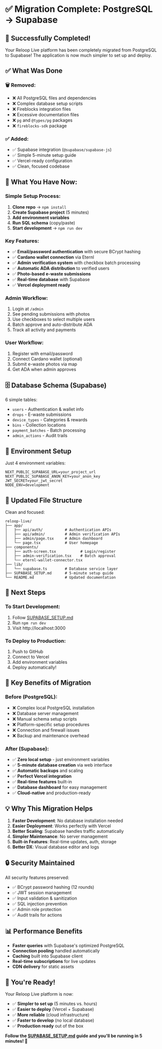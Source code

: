 # ✅ Migration Complete: PostgreSQL → Supabase

## 🎉 Successfully Completed!

Your Reloop Live platform has been completely migrated from PostgreSQL to Supabase! The application is now much simpler to set up and deploy.

## ✅ What Was Done

### 🗑️ **Removed:**

- ❌ All PostgreSQL files and dependencies
- ❌ Complex database setup scripts
- ❌ Fireblocks integration files
- ❌ Excessive documentation files
- ❌ `pg` and `@types/pg` packages
- ❌ `fireblocks-sdk` package

### ✅ **Added:**

- ✅ Supabase integration (`@supabase/supabase-js`)
- ✅ Simple 5-minute setup guide
- ✅ Vercel-ready configuration
- ✅ Clean, focused codebase

## 🚀 **What You Have Now:**

### **Simple Setup Process:**

1. **Clone repo** → `npm install`
2. **Create Supabase project** (5 minutes)
3. **Add environment variables**
4. **Run SQL schema** (copy/paste)
5. **Start development** → `npm run dev`

### **Key Features:**

- ✅ **Email/password authentication** with secure BCrypt hashing
- ✅ **Cardano wallet connection** via Eternl
- ✅ **Admin verification system** with checkbox batch processing
- ✅ **Automatic ADA distribution** to verified users
- ✅ **Photo-based e-waste submissions**
- ✅ **Real-time database** with Supabase
- ✅ **Vercel deployment ready**

### **Admin Workflow:**

1. Login at `/admin`
2. See pending submissions with photos
3. Use checkboxes to select multiple users
4. Batch approve and auto-distribute ADA
5. Track all activity and payments

### **User Workflow:**

1. Register with email/password
2. Connect Cardano wallet (optional)
3. Submit e-waste photos via map
4. Get ADA when admin approves

## 🗄️ **Database Schema (Supabase)**

6 simple tables:

- `users` - Authentication & wallet info
- `drops` - E-waste submissions
- `device_types` - Categories & rewards
- `bins` - Collection locations
- `payment_batches` - Batch processing
- `admin_actions` - Audit trails

## 🔧 **Environment Setup**

Just 4 environment variables:

```env
NEXT_PUBLIC_SUPABASE_URL=your_project_url
NEXT_PUBLIC_SUPABASE_ANON_KEY=your_anon_key
JWT_SECRET=your_jwt_secret
NODE_ENV=development
```

## 📁 **Updated File Structure**

Clean and focused:

```
reloop-live/
├── app/
│   ├── api/auth/          # Authentication APIs
│   ├── api/admin/         # Admin verification APIs
│   ├── admin/page.tsx     # Admin dashboard
│   └── page.tsx           # User homepage
├── components/
│   ├── auth-screen.tsx           # Login/register
│   ├── admin-verification.tsx    # Batch approval
│   └── eternl-wallet-connector.tsx
├── lib/
│   └── supabase.ts        # Database service layer
├── SUPABASE_SETUP.md      # 5-minute setup guide
└── README.md              # Updated documentation
```

## 🚀 **Next Steps**

### **To Start Development:**

1. Follow [SUPABASE_SETUP.md](./SUPABASE_SETUP.md)
2. Run `npm run dev`
3. Visit http://localhost:3000

### **To Deploy to Production:**

1. Push to GitHub
2. Connect to Vercel
3. Add environment variables
4. Deploy automatically!

## 🎯 **Key Benefits of Migration**

### **Before (PostgreSQL):**

- ❌ Complex local PostgreSQL installation
- ❌ Database server management
- ❌ Manual schema setup scripts
- ❌ Platform-specific setup procedures
- ❌ Connection and firewall issues
- ❌ Backup and maintenance overhead

### **After (Supabase):**

- ✅ **Zero local setup** - just environment variables
- ✅ **5-minute database creation** via web interface
- ✅ **Automatic backups** and scaling
- ✅ **Perfect Vercel integration**
- ✅ **Real-time features** built-in
- ✅ **Database dashboard** for easy management
- ✅ **Cloud-native** and production-ready

## 💡 **Why This Migration Helps**

1. **Faster Development**: No database installation needed
2. **Easier Deployment**: Works perfectly with Vercel
3. **Better Scaling**: Supabase handles traffic automatically
4. **Simpler Maintenance**: No server management
5. **Built-in Features**: Real-time updates, auth, storage
6. **Better DX**: Visual database editor and logs

## 🔒 **Security Maintained**

All security features preserved:

- ✅ BCrypt password hashing (12 rounds)
- ✅ JWT session management
- ✅ Input validation & sanitization
- ✅ SQL injection prevention
- ✅ Admin role protection
- ✅ Audit trails for actions

## 📊 **Performance Benefits**

- **Faster queries** with Supabase's optimized PostgreSQL
- **Connection pooling** handled automatically
- **Caching** built into Supabase client
- **Real-time subscriptions** for live updates
- **CDN delivery** for static assets

## 🎉 **You're Ready!**

Your Reloop Live platform is now:

- ✅ **Simpler to set up** (5 minutes vs. hours)
- ✅ **Easier to deploy** (Vercel + Supabase)
- ✅ **More reliable** (cloud infrastructure)
- ✅ **Faster to develop** (no local database)
- ✅ **Production ready** out of the box

**Follow the [SUPABASE_SETUP.md](./SUPABASE_SETUP.md) guide and you'll be running in 5 minutes! 🚀**
